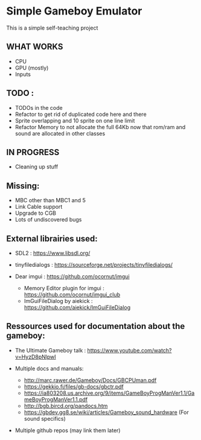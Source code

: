 Simple Gameboy Emulator
=========================

This is a simple self-teaching project

WHAT WORKS
----------

- CPU
- GPU (mostly)
- Inputs

TODO :
-----------
- TODOs in the code
- Refactor to get rid of duplicated code here and there
- Sprite overlapping and 10 sprite on one line limit
- Refactor Memory to not allocate the full 64Kb now that rom/ram and sound are allocated in other classes

IN PROGRESS
------------
- Cleaning up stuff

Missing:
--------

- MBC other than MBC1 and 5
- Link Cable support
- Upgrade to CGB
- Lots of undiscovered bugs

External librairies used:
---------------------

- SDL2 : https://www.libsdl.org/
- tinyfiledialogs : https://sourceforge.net/projects/tinyfiledialogs/

- Dear imgui : https://github.com/ocornut/imgui
	* Memory Editor plugin for imgui : https://github.com/ocornut/imgui_club
	* ImGuiFileDialog by aiekick : https://github.com/aiekick/ImGuiFileDialog

Ressources used for documentation about the gameboy:
--------------------

- The Ultimate Gameboy talk : https://www.youtube.com/watch?v=HyzD8pNlpwI

- Multiple docs and manuals:
	* http://marc.rawer.de/Gameboy/Docs/GBCPUman.pdf
	* https://gekkio.fi/files/gb-docs/gbctr.pdf
	* https://ia803208.us.archive.org/9/items/GameBoyProgManVer1.1/GameBoyProgManVer1.1.pdf
	* http://bgb.bircd.org/pandocs.htm
	* https://gbdev.gg8.se/wiki/articles/Gameboy_sound_hardware (For sound specifics)

- Multiple github repos (may link them later)
